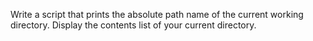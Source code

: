 Write a script that prints the absolute path name of the current working directory.
Display the contents list of your current directory.
